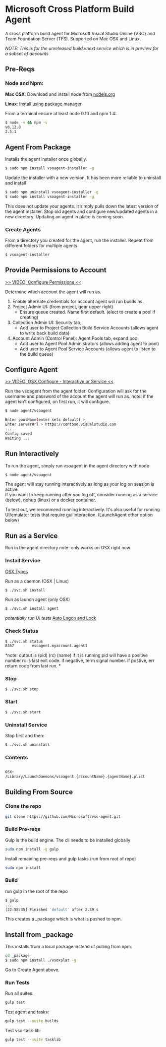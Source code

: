# Microsoft Cross Platform Build Agent

A cross platform build agent for Microsoft Visual Studio Online (VSO) and Team Foundation Server (TFS).  Supported on Mac OSX and Linux.

*NOTE: This is for the unreleased build.vnext service which is in preview for a subset of accounts*

## Pre-Reqs

### Node and Npm:
**Mac OSX**: Download and install node from [nodejs.org](http://nodejs.org/)

**Linux**: Install [using package manager](https://github.com/joyent/node/wiki/Installing-Node.js-via-package-manager)

From a terminal ensure at least node 0.10 and npm 1.4:
```bash
$ node -v && npm -v
v0.12.0
2.5.1
```

## Agent From Package

Installs the agent installer once globally.

```bash
$ sudo npm install vsoagent-installer -g
```

Update the installer with a new version.  It has been more reliable to uninstall and install
```bash
$ sudo npm uninstall vsoagent-installer -g
$ sudo npm install vsoagent-installer -g
```

This does not update your agents.  It simply pulls down the latest version of the agent installer.
Stop old agents and configure new/updated agents in a new directory.
Updating an agent in place is coming soon.

### Create Agents

From a directory you created for the agent, run the installer.  Repeat from different folders for multiple agents.

```bash
$ vsoagent-installer
```

## Provide Permissions to Account

[>> VIDEO:  Configure Permissions <<](http://youtu.be/VgRpl67nOKU)

Determine which account the agent will run as.

   1. Enable alternate credentials for account agent will run builds as.
   2. Project Admin UI: (from project, gear upper right) 
      * Ensure queue created.  Name first default. (elect to create a pool if creating)
   3. Collection Admin UI: Security tab, 
      * Add user to Project Collection Build Service Accounts (allows agent to write back build data)
   4. Account Admin (Control Panel): Agent Pools tab, expand pool
      * Add user to Agent Pool Administrators (allows adding agent to pool)
      * Add user to Agent Pool Service Accounts (allows agent to listen to the build queue)

## Configure Agent

[>> VIDEO:  OSX Configure - Interactive or Service <<](http://youtu.be/ILJlYGYbXtA)

Run the vsoagent from the agent folder.
Configuration will ask for the username and password of the account the agent will run as.
note: if the agent isn't configured, on first run, it will configure.

```bash
$ node agent/vsoagent

Enter poolName(enter sets default) > 
Enter serverUrl > https://contoso.visualstudio.com
...
Config saved
Waiting ...
```

## Run Interactively

To run the agent, simply run vsoagent in the agent directory with node

```bash
$ node agent/vsoagent
```

The agent will stay running interactively as long as your log on session is active.  
If you want to keep running after you log off, consider running as a service (below), nohup (linux) or a docker container.

To test out, we recommend running interactively.  It's also useful for running UI/emulator tests that require gui interaction.  (LaunchAgent other option below)

## Run as a Service

Run in the agent directory
note: only works on OSX right now

### Install Service

[OSX Types](https://developer.apple.com/library/mac/documentation/MacOSX/Conceptual/BPSystemStartup/Chapters/DesigningDaemons.html#//apple_ref/doc/uid/10000172i-SW4-SW9)

Run as a daemon (OSX | Linux)
```bash
$ ./svc.sh install
```

Run as launch agent (only OSX)
```bash
$ ./svc.sh install agent
```
*potentially run UI tests*
[Auto Logon and Lock](http://www.tuaw.com/2011/03/07/terminally-geeky-use-automatic-login-more-securely/)

### Check Status
```bash
$ ./svc.sh status
8367	-	vsoagent.myaccount.agent1
```

*note: 
    output is (pid)  (rc)  (name)
    if it is running pid will have a positive number
    rc is last exit code.  if negative, term signal number.  if postive, err return code from last run.
*

### Stop
```bash
$ ./svc.sh stop
```

### Start
```bash
$ ./svc.sh start
```

### Uninstall Service
Stop first and then:
```bash
$ ./svc.sh uninstall
```

### Contents
```bash

OSX:
/Library/LaunchDaemons/vsoagent.{accountName}.{agentName}.plist 
```

## Building From Source

### Clone the repo
```bash
git clone https://github.com/Microsoft/vso-agent.git
```

### Build Pre-reqs

Gulp is the build engine.  The cli needs to be installed globally
```bash
sudo npm install -g gulp
```
Install remaining pre-reqs and gulp tasks (run from root of repo)
```bash
sudo npm install
```

### Build
run gulp in the root of the repo
```bash
$ gulp
...
[22:58:35] Finished 'default' after 2.39 s
```

This creates a _package which is what is pushed to npm. 

## Install from _package

This installs from a local package instead of pulling from npm.
```bash
cd _package
$ sudo npm install ./vsoxplat -g
```
Go to Create Agent above.

### Run Tests
Run all suites:
```bash
gulp test
```

Test agent and tasks:
```bash
gulp test --suite builds
```

Test vso-task-lib:
```bash
gulp test --suite tasklib
```